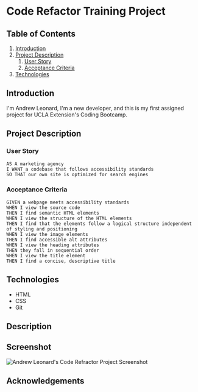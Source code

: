 # Code Refactor Training Project

## Table of Contents

1. [Introduction](#Introduction)
2. [Project Description](#project-description)
    1. [User Story](#user-story)
    2. [Acceptance Criteria](#acceptance-criteria)
3. [Technologies](#Technologies)

## Introduction

I'm Andrew Leonard, I'm a new developer, and this is my first assigned project for UCLA Extension's Coding Bootcamp.

## Project Description

### User Story

```
AS A marketing agency
I WANT a codebase that follows accessibility standards
SO THAT our own site is optimized for search engines
```

### Acceptance Criteria

```
GIVEN a webpage meets accessibility standards
WHEN I view the source code
THEN I find semantic HTML elements
WHEN I view the structure of the HTML elements
THEN I find that the elements follow a logical structure independent of styling and positioning
WHEN I view the image elements
THEN I find accessible alt attributes
WHEN I view the heading attributes
THEN they fall in sequential order
WHEN I view the title element
THEN I find a concise, descriptive title
```

## Technologies

-   HTML
-   CSS
-   Git

## Description

## Screenshot

![Andrew Leonard's Code Refractor Project Screenshot](./Develop/assets/images/TBD)

## Acknowledgements
